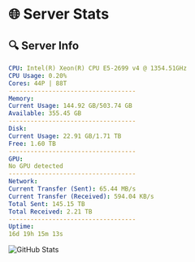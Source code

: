 # 🌐 Server Stats
## 🔍 Server Info
```yaml
CPU: Intel(R) Xeon(R) CPU E5-2699 v4 @ 1354.51GHz
CPU Usage: 0.20%
Cores: 44P | 88T
-----------------------------------
Memory:
Current Usage: 144.92 GB/503.74 GB
Available: 355.45 GB
-----------------------------------
Disk:
Current Usage: 22.91 GB/1.71 TB
Free: 1.60 TB
-----------------------------------
GPU:
No GPU detected
-----------------------------------
Network:
Current Transfer (Sent): 65.44 MB/s
Current Transfer (Received): 594.04 KB/s
Total Sent: 145.15 TB
Total Received: 2.21 TB
-----------------------------------
Uptime:
16d 19h 15m 13s
```
![GitHub Stats](https://img.shields.io/badge/Updated-2025-02-24_17:58:31-blue)